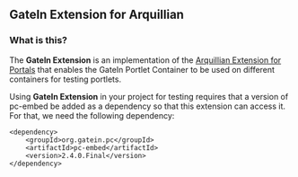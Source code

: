 ## GateIn Extension for Arquillian

### What is this?

The **GateIn Extension** is an implementation of the [Arquillian Extension for Portals](https://github.com/arquillian/arquillian-extension-portal)
that enables the GateIn Portlet Container to be used on different containers for testing portlets.

Using **GateIn Extension** in your project for testing requires that a version of pc-embed be added as a dependency so that this extension can access it.
For that, we need the following dependency:

    <dependency>
        <groupId>org.gatein.pc</groupId>
        <artifactId>pc-embed</artifactId>
        <version>2.4.0.Final</version>
    </dependency>
